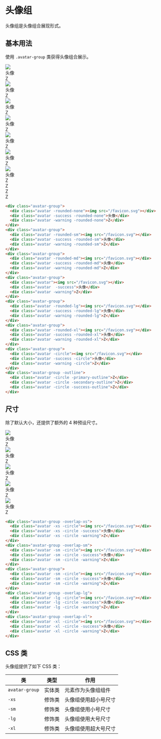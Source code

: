 # 头像组

头像组是头像组合展现形式。

## 基本用法

使用 `.avatar-group` 类获得头像组合展示。

<Example class="flex gap-4 flex-wrap items-end">
  <div class="avatar-group">
    <div class="avatar -rounded-none"><img src="/favicon.svg"></div>
    <div class="avatar -success -rounded-none">头像</div>
    <div class="avatar -warning -rounded-none">Z</div>
  </div>
  <div class="avatar-group">
    <div class="avatar -rounded-sm"><img src="/favicon.svg"></div>
    <div class="avatar -success -rounded-sm">头像</div>
    <div class="avatar -warning -rounded-sm">Z</div>
  </div>
  <div class="avatar-group">
    <div class="avatar -rounded-md"><img src="/favicon.svg"></div>
    <div class="avatar -success -rounded-md">头像</div>
    <div class="avatar -warning -rounded-md">Z</div>
  </div>
  <div class="avatar-group">
    <div class="avatar"><img src="/favicon.svg"></div>
    <div class="avatar  -success">头像</div>
    <div class="avatar -warning">Z</div>
  </div>
  <div class="avatar-group">
    <div class="avatar -rounded-lg"><img src="/favicon.svg"></div>
    <div class="avatar -success -rounded-lg">头像</div>
    <div class="avatar -warning -rounded-lg">Z</div>
  </div>
  <div class="avatar-group">
    <div class="avatar -rounded-xl"><img src="/favicon.svg"></div>
    <div class="avatar -success -rounded-xl">头像</div>
    <div class="avatar -warning -rounded-xl">Z</div>
  </div>
  <div class="avatar-group">
    <div class="avatar -circle"><img src="/favicon.svg"></div>
    <div class="avatar -success -circle">头像</div>
    <div class="avatar -warning -circle">Z</div>
  </div>
  <div class="avatar-group -outline">
    <div class="avatar -circle -primary-outline">Z</div>
    <div class="avatar -circle -secondary-outline">Z</div>
    <div class="avatar -circle -success-outline">Z</div>
  </div>
</Example>

```html
<div class="avatar-group">
  <div class="avatar -rounded-none"><img src="/favicon.svg"></div>
  <div class="avatar -success -rounded-none">头像</div>
  <div class="avatar -warning -rounded-none">Z</div>
</div>
<div class="avatar-group">
  <div class="avatar -rounded-sm"><img src="/favicon.svg"></div>
  <div class="avatar -success -rounded-sm">头像</div>
  <div class="avatar -warning -rounded-sm">Z</div>
</div>
<div class="avatar-group">
  <div class="avatar -rounded-md"><img src="/favicon.svg"></div>
  <div class="avatar -success -rounded-md">头像</div>
  <div class="avatar -warning -rounded-md">Z</div>
</div>
<div class="avatar-group">
  <div class="avatar"><img src="/favicon.svg"></div>
  <div class="avatar  -success">头像</div>
  <div class="avatar -warning">Z</div>
</div>
<div class="avatar-group">
  <div class="avatar -rounded-lg"><img src="/favicon.svg"></div>
  <div class="avatar -success -rounded-lg">头像</div>
  <div class="avatar -warning -rounded-lg">Z</div>
</div>
<div class="avatar-group">
  <div class="avatar -rounded-xl"><img src="/favicon.svg"></div>
  <div class="avatar -success -rounded-xl">头像</div>
  <div class="avatar -warning -rounded-xl">Z</div>
</div>
<div class="avatar-group">
  <div class="avatar -circle"><img src="/favicon.svg"></div>
  <div class="avatar -success -circle">头像</div>
  <div class="avatar -warning -circle">Z</div>
</div>
<div class="avatar-group -outline">
  <div class="avatar -circle -primary-outline">Z</div>
  <div class="avatar -circle -secondary-outline">Z</div>
  <div class="avatar -circle -success-outline">Z</div>
</div>
```

## 尺寸

除了默认大小，还提供了额外的 4 种预设尺寸。

<Example class="flex gap-4 flex-wrap items-end">
  <div class="avatar-group -overlap-xs">
    <div class="avatar -xs -circle"><img src="/favicon.svg"></div>
    <div class="avatar -xs -circle -success">头像</div>
    <div class="avatar -xs -circle -warning">Z</div>
  </div>
  <div class="avatar-group -overlap-sm">
    <div class="avatar -sm -circle"><img src="/favicon.svg"></div>
    <div class="avatar -sm -circle -success">头像</div>
    <div class="avatar -sm -circle -warning">Z</div>
  </div>
  <div class="avatar-group">
    <div class="avatar -sm -circle"><img src="/favicon.svg"></div>
    <div class="avatar -sm -circle -success">头像</div>
    <div class="avatar -sm -circle -warning">Z</div>
  </div>
  <div class="avatar-group -overlap-lg">
    <div class="avatar -lg -circle"><img src="/favicon.svg"></div>
    <div class="avatar -lg -circle -success">头像</div>
    <div class="avatar -lg -circle -warning">Z</div>
  </div>
  <div class="avatar-group -overlap-xl">
    <div class="avatar -xl -circle"><img src="/favicon.svg"></div>
    <div class="avatar -xl -circle -success">头像</div>
    <div class="avatar -xl -circle -warning">Z</div>
  </div>
</Example>

```html
<div class="avatar-group -overlap-xs">
  <div class="avatar -xs -circle"><img src="/favicon.svg"></div>
  <div class="avatar -xs -circle -success">头像</div>
  <div class="avatar -xs -circle -warning">Z</div>
</div>
<div class="avatar-group -overlap-sm">
  <div class="avatar -sm -circle"><img src="/favicon.svg"></div>
  <div class="avatar -sm -circle -success">头像</div>
  <div class="avatar -sm -circle -warning">Z</div>
</div>
<div class="avatar-group">
  <div class="avatar -sm -circle"><img src="/favicon.svg"></div>
  <div class="avatar -sm -circle -success">头像</div>
  <div class="avatar -sm -circle -warning">Z</div>
</div>
<div class="avatar-group -overlap-lg">
  <div class="avatar -lg -circle"><img src="/favicon.svg"></div>
  <div class="avatar -lg -circle -success">头像</div>
  <div class="avatar -lg -circle -warning">Z</div>
</div>
<div class="avatar-group -overlap-xl">
  <div class="avatar -xl -circle"><img src="/favicon.svg"></div>
  <div class="avatar -xl -circle -success">头像</div>
  <div class="avatar -xl -circle -warning">Z</div>
</div>
```

## CSS 类

头像组提供了如下 CSS 类：

| 类        | 类型           | 作用  |
| ------------- |:-------------:| ----- |
| `avatar-group`      | 实体类 | 元素作为头像组组件 |
| `-xs`      | 修饰类      |   头像组使用超小号尺寸 |
| `-sm`      | 修饰类      |   头像组使用小号尺寸 |
| `-lg`      | 修饰类      |   头像组使用大号尺寸 |
| `-xl`      | 修饰类      |   头像组使用超大号尺寸 |
